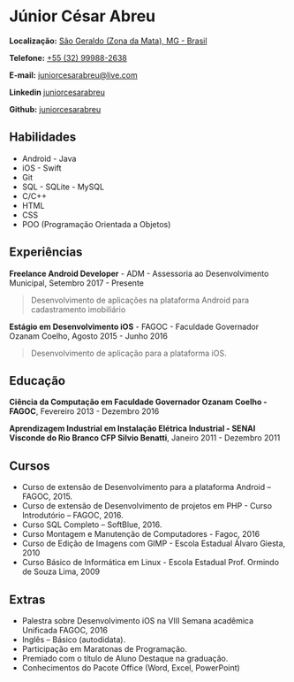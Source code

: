# Júnior César Abreu

**Localização:** [São Geraldo (Zona da Mata), MG - Brasil](https://goo.gl/maps/cNHp5a6p3e12)

**Telefone:** [+55 (32) 99988-2638](tel:+55(32)99988-2638)

**E-mail:** <juniorcesarabreu@live.com>

**Linkedin** [juniorcesarabreu](https://www.linkedin.com/in/juniorcesarabreu/)

**Github:** [juniorcesarabreu](https://github.com/juniorcesarabreu)

[//]: # (## Sobre mim)
[//]: # (A fazer)

## Habilidades

* Android - Java
* iOS - Swift
* Git
* SQL - SQLite - MySQL
* C/C++
* HTML
* CSS
* POO (Programação Orientada a Objetos)

## Experiências

**Freelance Android Developer** - ADM - Assessoria ao Desenvolvimento Municipal, Setembro 2017 - Presente

>Desenvolvimento de aplicações na plataforma Android para cadastramento imobiliário

**Estágio em Desenvolvimento iOS** - FAGOC - Faculdade Governador Ozanam Coelho, Agosto 2015 - Junho 2016

>Desenvolvimento de aplicação para a plataforma iOS.

## Educação

**Ciência da Computação em Faculdade Governador Ozanam Coelho - FAGOC**, Fevereiro 2013 - Dezembro 2016 

**Aprendizagem Industrial em Instalação Elétrica Industrial  - SENAI Visconde do Rio Branco CFP Silvio Benatti**, Janeiro 2011 - Dezembro 2011 

## Cursos

* Curso de extensão de Desenvolvimento para a plataforma Android – FAGOC, 2015.
* Curso de extensão de Desenvolvimento de projetos em PHP - Curso Introdutório – FAGOC, 2016.
* Curso SQL Completo – SoftBlue, 2016.
* Curso Montagem e Manutenção de Computadores - Fagoc, 2016
* Curso de Edição de Imagens com GIMP - Escola Estadual Álvaro Giesta, 2010
* Curso Básico de Informática em Linux - Escola Estadual Prof. Ormindo de Souza Lima, 2009

## Extras

* Palestra sobre Desenvolvimento iOS na VIII Semana acadêmica Unificada FAGOC, 2016
* Inglês – Básico (autodidata).
* Participação em Maratonas de Programação.
* Premiado com o título de Aluno Destaque na graduação.
* Conhecimentos do Pacote Office (Word, Excel, PowerPoint)
